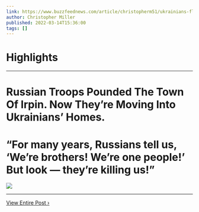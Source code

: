 ```yaml
---
link: https://www.buzzfeednews.com/article/christopherm51/ukrainians-fleeing-russian-bombing-irpin
author: Christopher Miller
published: 2022-03-14T15:36:00
tags: []
---
```

# Highlights


---
# Russian Troops Pounded The Town Of Irpin. Now They’re Moving Into Ukrainians’ Homes.
# “For many years, Russians tell us, ‘We’re brothers! We’re one people!’ But look — they’re killing us!”

![](https://img.buzzfeed.com/buzzfeed-static/static/2022-03/14/14/campaign_images/dd92b7a0b770/russian-troops-pounded-the-town-of-irpin-now-they-2-6808-1647268604-6_dblbig.jpg)

---

[View Entire Post ›](https://www.buzzfeednews.com/article/christopherm51/ukrainians-fleeing-russian-bombing-irpin)